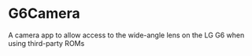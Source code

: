 # G6Camera

A camera app to allow access to the wide-angle lens on the LG G6 when using third-party ROMs
